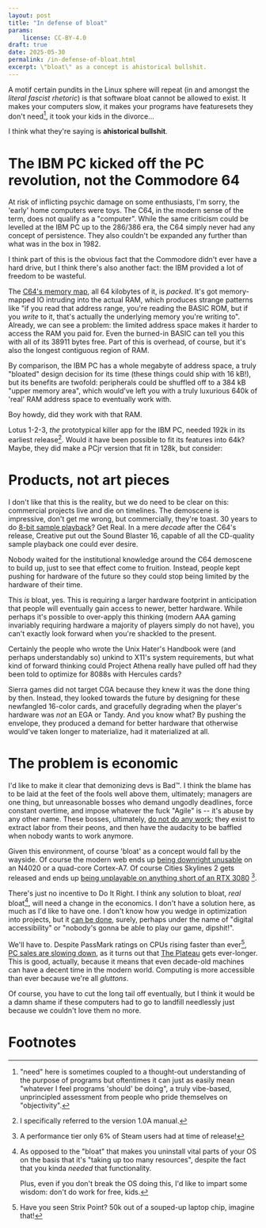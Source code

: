 ```yaml
---
layout: post
title: "In defense of bloat"
params:
    license: CC-BY-4.0
draft: true
date: 2025-05-30
permalink: /in-defense-of-bloat.html
excerpt: \"bloat\" as a concept is ahistorical bullshit.
---
```


A motif certain pundits in the Linux sphere will repeat
(in and amongst the *literal fascist rhetoric*)
is that software bloat cannot be allowed to exist.
It makes your computers slow,
it makes your programs have featuresets they don't need[^on-need],
it took your kids in the divorce...

I think what they're saying is **ahistorical bullshit**.

# The IBM PC kicked off the PC revolution, not the Commodore 64

At risk of inflicting psychic damage on some enthusiasts,
I'm sorry, the 'early' home computers were toys.
The C64, in the modern sense of the term,
does not qualify as a "computer".
While the same criticism could be levelled at
the IBM PC up to the 286/386 era,
the C64 simply never had any concept of persistence.
They also couldn't be expanded any further
than what was in the box in 1982.

I think part of this is the obvious fact that the
Commodore didn't ever have a hard drive,
but I think there's also another fact:
the IBM provided a lot of freedom to be wasteful.

The [C64's memory map](https://www.c64-wiki.com/wiki/Memory_Map),
all 64 kilobytes of it, is *packed*.
It's got memory-mapped IO intruding into the actual RAM,
which produces strange patterns like
"if you read that address range,
you're reading the BASIC ROM,
but if you *write* to it,
that's actually the underlying memory you're writing to".
Already, we can see a problem:
the limited address space
makes it harder to access the RAM you paid for.
Even the burned-in BASIC can tell you this
with all of its 38911 bytes free.
Part of this is overhead, of course, but
it's also the longest contiguous region of RAM.

By comparison,
the IBM PC has a whole megabyte of address space,
a truly "bloated" design decision for its time
(these things could ship with 16 kB!),
but its benefits are twofold:
peripherals could be shuffled off to a 384 kB
"upper memory area",
which would've left you with a truly luxurious 640k
of 'real' RAM address space to eventually work with.

Boy howdy, did they work with that RAM.

Lotus 1-2-3,
*the* prototypical killer app for the IBM PC,
needed 192k in its earliest release[^lotus123].
Would it have been possible to fit its features into 64k?
Maybe, they did make a PCjr version that fit in 128k,
but consider:

# Products, not art pieces

I don't like that this is the reality,
but we do need to be clear on this:
commercial projects live and die on timelines.
The demoscene is impressive, don't get me wrong,
but commercially, they're toast.
30 years to do
[8-bit sample playback](https://csdb.dk/release/?id=115651)?
Get Real.
In a mere *decade* after the C64's release,
Creative put out the Sound Blaster 16,
capable of all the CD-quality
sample playback one could ever desire.

Nobody waited for the institutional knowledge
around the C64 demoscene
to build up, just to see that effect come to fruition.
Instead, people kept pushing for hardware of the future
so they could stop being limited by the hardware
of their time.

This *is* bloat, yes.
This is requiring a larger hardware footprint
in anticipation that people will eventually
gain access to newer, better hardware.
While perhaps it's possible to over-apply this thinking
(modern AAA gaming invariably requiring hardware
a majority of players simply do not have),
you can't exactly look forward
when you're shackled to the present.

Certainly the people who wrote the Unix Hater's Handbook
were (and perhaps understandably so)
unkind to X11's system requirements,
but what kind of forward thinking could
Project Athena really have pulled off
had they been told to optimize for 8088s with Hercules cards?

Sierra games did not target CGA
because they knew it was the done thing by then.
Instead, they looked towards the future
by designing for these newfangled 16-color cards,
and gracefully degrading when the player's hardware
was *not* an EGA or Tandy.
And you know what?
By pushing the envelope,
they produced a demand for better hardware
that otherwise would've taken longer to materialize,
had it materialized at all.

# The problem is economic

I'd like to make it clear that demonizing devs is Bad™.
I think the blame has to be
laid at the feet of the fools well above them, ultimately;
managers are one thing,
but unreasonable bosses who demand ungodly deadlines,
force constant overtime,
and impose whatever the fuck "Agile" is --
it's abuse by any other name.
These bosses, ultimately,
[do not do any work](https://www.wheresyoured.at/the-era-of-the-business-idiot/);
they exist to extract labor from their peons,
and then have the audacity to be baffled
when nobody wants to work anymore.

Given this environment,
of course 'bloat' as a concept would fall by the wayside.
Of course the modern web ends up
[being downright unusable](https://danluu.com/slow-device/)
on an N4020 or a quad-core Cortex-A7.
Of course Cities Skylines 2 gets released and ends up
[being unplayable on anything short of an RTX 3080](https://gamersnexus.net/game-benchmarks-graphics-guides/terrible-optimization-cities-skylines-2-gpu-benchmarks-graphics)
[^cs2].

There's just no incentive to Do It Right.
I think any solution to bloat, *real* bloat[^real-bloat],
will need a change in the economics.
I don't have a solution here,
as much as I'd like to have one.
I don't know how you wedge in optimization into projects,
but it
[can be done](https://shkspr.mobi/blog/2021/01/the-unreasonable-effectiveness-of-simple-html/),
surely,
perhaps under the name of "digital accessibility" or
"nobody's gonna be able to play our game, dipshit!".

We'll have to.
Despite PassMark ratings on CPUs rising faster than ever[^strix-point],
[PC sales are slowing down](https://www.pcmag.com/news/pc-market-sees-slow-growth-as-ai-features-fail-to-ignite-sales),
as it turns out that [The Plateau](https://youtu.be/v8tjA8VyfvU)
gets ever-longer.
This is good, actually,
because it means that even decade-old machines
can have a decent time in the modern world.
Computing is more accessible than ever because we're all *gluttons*.

Of course, you have to cut the long tail off eventually,
but I think it would be a damn shame
if these computers had to go to landfill needlessly
just because we couldn't love them no more.

# Footnotes

[^on-need]: "need" here is sometimes coupled
    to a thought-out understanding of the purpose of programs
    but oftentimes it can just as easily mean
    "whatever I feel programs 'should' be doing",
    a truly vibe-based, unprincipled assessment
    from people who pride themselves on "objectivity".

[^lotus123]: I specifically referred to the version 1.0A manual.

[^real-bloat]: As opposed to the "bloat" that makes you uninstall vital parts
    of your OS on the basis that it's "taking up too many resources", despite
    the fact that you kinda *needed* that functionality.

    Plus, even if you don't break the OS doing this,
    I'd like to impart some wisdom:
    don't do work for free, kids.

[^cs2]: A performance tier only 6% of Steam users had at time of release!

[^strix-point]: Have you seen Strix Point? 50k out of a souped-up laptop chip, imagine that!
